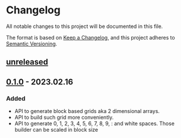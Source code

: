 # Changelog

All notable changes to this project will be documented in this file.

The format is based on [Keep a Changelog](https://keepachangelog.com/en/1.0.0/),
and this project adheres to [Semantic Versioning](https://semver.org/spec/v2.0.0.html).

## [unreleased] 

## [0.1.0] - 2023.02.16

### Added

- API to generate block based grids aka 2 dimensional arrays.
- API to build such grid more conveniently.
- API to generate 0, 1, 2, 3, 4, 5, 6, 7, 8, 9, : and white spaces. 
  Those builder can be scaled in block size

[unreleased]: https://github.com/BoolPurist/daily_ruster_man/compare/v0.1.0...HEAD
[0.1.0]:https://github.com/BoolPurist/tui_block_builder/releases/tag/v0.1.0

